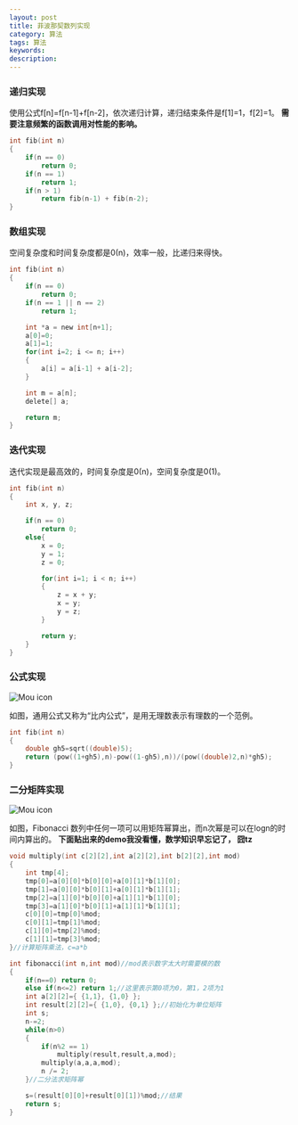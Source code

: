 ```yaml
---
layout: post
title: 菲波那契数列实现
category: 算法
tags: 算法
keywords: 
description: 
---
```


### 递归实现

使用公式f[n]=f[n-1]+f[n-2]，依次递归计算，递归结束条件是f[1]=1，f[2]=1。
**需要注意频繁的函数调用对性能的影响。**

```c
int fib(int n)
{
	if(n == 0)
		return 0;
	if(n == 1)
		return 1;
	if(n > 1)
		return fib(n-1) + fib(n-2);
}
```

### 数组实现

空间复杂度和时间复杂度都是0(n)，效率一般，比递归来得快。

```c
int fib(int n)
{
	if(n == 0)
		return 0;
	if(n == 1 || n == 2)    
		return 1;

	int *a = new int[n+1];
	a[0]=0;
	a[1]=1;
	for(int i=2; i <= n; i++)
	{   
		a[i] = a[i-1] + a[i-2];
	}   

	int m = a[n];
	delete[] a;

	return m;
}
```

### 迭代实现

迭代实现是最高效的，时间复杂度是0(n)，空间复杂度是0(1)。

```c
int fib(int n)
{
	int x, y, z;

	if(n == 0)
		return 0;
	else{
		x = 0;
		y = 1;
		z = 0;

		for(int i=1; i < n; i++)
		{
			z = x + y;
			x = y;
			y = z;
		}

		return y;
	}
}
```

### 公式实现

![Mou icon](http://yangtze736.github.io/public/img/algo/fibonacci1.jpg)

如图，通用公式又称为“比内公式”，是用无理数表示有理数的一个范例。

```c
int fib(int n)
{
	double gh5=sqrt((double)5);
	return (pow((1+gh5),n)-pow((1-gh5),n))/(pow((double)2,n)*gh5);
} 
```

### 二分矩阵实现

![Mou icon](http://yangtze736.github.io/public/img/algo/fibonacci2.gif)

如图，Fibonacci 数列中任何一项可以用矩阵幂算出，而n次幂是可以在logn的时间内算出的。
**下面贴出来的demo我没看懂，数学知识早忘记了， 囧tz**

```c
void multiply(int c[2][2],int a[2][2],int b[2][2],int mod)
{
	int tmp[4];
	tmp[0]=a[0][0]*b[0][0]+a[0][1]*b[1][0];
	tmp[1]=a[0][0]*b[0][1]+a[0][1]*b[1][1];
	tmp[2]=a[1][0]*b[0][0]+a[1][1]*b[1][0];
	tmp[3]=a[1][0]*b[0][1]+a[1][1]*b[1][1];
	c[0][0]=tmp[0]%mod;
	c[0][1]=tmp[1]%mod;
	c[1][0]=tmp[2]%mod;
	c[1][1]=tmp[3]%mod;
}//计算矩阵乘法，c=a*b

int fibonacci(int n,int mod)//mod表示数字太大时需要模的数
{
	if(n==0) return 0;
	else if(n<=2) return 1;//这里表示第0项为0，第1，2项为1
	int a[2][2]={ {1,1}, {1,0} };
	int result[2][2]={ {1,0}, {0,1} };//初始化为单位矩阵
	int s;
	n-=2;
	while(n>0)
	{
		if(n%2 == 1)
			multiply(result,result,a,mod);
		multiply(a,a,a,mod);
		n /= 2;
	}//二分法求矩阵幂

	s=(result[0][0]+result[0][1])%mod;//结果
	return s;
}
```

